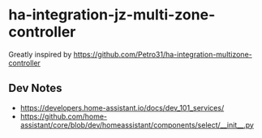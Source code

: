 # ha-integration-jz-multi-zone-controller

Greatly inspired by https://github.com/Petro31/ha-integration-multizone-controller

## Dev Notes

* https://developers.home-assistant.io/docs/dev_101_services/
* https://github.com/home-assistant/core/blob/dev/homeassistant/components/select/__init__.py
